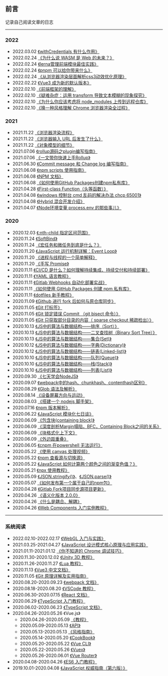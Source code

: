 ## 前言
记录自己阅读文章的日志

---------

### 2022

- 2022.03.02 [《withCredentials 有什么作用》](https://www.jianshu.com/p/624718082e69)
- 2022.02.24 [《为什么说 WASM 是 Web 的未来？》](https://juejin.cn/post/7035991254257106958)
- 2022.02.24 [《lerna管理前端模块最佳实践》](https://juejin.cn/post/6844903568751722509)
- 2022.02.24 [《pnpm 可以给你带来什么》](https://juejin.cn/post/6951190236290351118)
- 2022.02.24 [《从浏览器渲染层面解析css3动效优化原理》](https://www.jianshu.com/p/de6eee5a9f08)
- 2022.02.22 [《Vue3 成为新的默认版本》](https://gist.github.com/yyx990803/bf9a625eeff8b471bf0701afb8e3fe75)
- 2022.02.10 [《前端框架的理解》](https://mp.weixin.qq.com/s/QnjXyfdN_DwWRGC7NBMtPw)
- 2022.02.10 [《疑难杂症：运用 transform 导致文本模糊的现象探究》](https://mp.weixin.qq.com/s/IaD2BxK05FpgJ4WB8Hl9RA)
- 2022.02.10 [《为什么你应该考虑将 node_modules 上传到远程仓库》](https://mp.weixin.qq.com/s/YH96X8U8HAIShkbuShhHog)
- 2022.02.10 [《换一种风格理解 Chrome 浏览器渲染全过程》](https://mp.weixin.qq.com/s/MjH4ISV9fV-GNZjiivxaTw)

### 2021

- 2021.11.22 [《浏览器渲染流程》](https://juejin.cn/post/6844903565610188807)
- 2021.11.22 [《浏览器输入 URL 后发生了什么》](https://zhuanlan.zhihu.com/p/31217589)
- 2021.11.22 [《对象模型的细节》](https://developer.mozilla.org/zh-CN/docs/Web/JavaScript/Guide/Details_of_the_Object_Model#Class-based_vs._prototype-based_languages)
- 2021.07.06 [《rollup源码之plugin编写指南》](https://juejin.cn/post/6964671121694146597)
- 2021.07.06 [《一文带你快速上手Rollup》](https://juejin.cn/post/6869551115420041229)
- 2021.06.30 [《Commit message 和 Change log 编写指南》](http://www.ruanyifeng.com/blog/2016/01/commit_message_change_log.html)
- 2021.06.08 [《npm scripts 使用指南》](http://www.ruanyifeng.com/blog/2016/10/npm_scripts.html)
- 2021.06.08 [《NPM 文档》](https://www.axihe.com/api/npm/api/api.html)
- 2021.06.08 [《如何使用GitHub Packages创建npm私有库》](https://www.clcoder.com/2019/12/31/%E5%A6%82%E4%BD%95%E4%BD%BF%E7%94%A8GitHub%20Packages%E5%88%9B%E5%BB%BAnpm%E7%A7%81%E6%9C%89%E5%BA%93/)
- 2021.04.28 [《First-class Function（头等函数）》](https://developer.mozilla.org/zh-CN/docs/Glossary/First-class_Function)
- 2021.04.08 [《windows 控制台 cmd 乱码的解决办法 chcp 65001》](https://blog.csdn.net/wangming520liwei/article/details/70670446)
- 2021.04.08 [《Hybrid 混合开发介绍》](https://juejin.cn/post/6844904136450768909)
- 2021.04.07 [《Node环境变量 process.env 的那些事儿》](https://segmentfault.com/a/1190000011683741)

### 2020

- 2020.12.03 [《:nth-child 指定区间范围》](https://demo.cssworld.cn/selector/10/3-2.php)
- 2020.11.24 [《SoftBind》](https://moruo.vip/2018/09/16/soft-bind/)
- 2020.11.24 [《宏任务和微任务到底是什么？》](https://cloud.tencent.com/developer/article/1701427)
- 2020.11.20 [《JavaScript 运行机制详解：Event Loop》](https://www.ruanyifeng.com/blog/2014/10/event-loop.html)
- 2020.11.20 [《进程与线程的一个简单解释》](http://www.ruanyifeng.com/blog/2013/04/processes_and_threads.html)
- 2020.11.20 [《手写 Promise》](https://juejin.cn/post/6850037281206566919)
- 2020.11.11 [《CI/CD 是什么？如何理解持续集成、持续交付和持续部署》](https://www.redhat.com/zh/topics/devops/what-is-ci-cd)
- 2020.11.11 [《YAML 语言教程》](https://www.ruanyifeng.com/blog/2016/07/yaml.html)
- 2020.11.11 [《Gitlab Webhooks 自动化部署实战》](https://www.jianshu.com/p/d0d601af3797)
- 2020.11.11 [《如何使用 GitHub Packages 创建 npm 私有库》](https://www.clcoder.com/2019/12/31/%E5%A6%82%E4%BD%95%E4%BD%BF%E7%94%A8GitHub%20Packages%E5%88%9B%E5%BB%BAnpm%E7%A7%81%E6%9C%89%E5%BA%93/)
- 2020.11.11 [《dotfiles 新手教程》](https://luolei.org/dotfiles-tutorial/)
- 2020.11.09 [《Github 进行 fork 后如何与原仓库同步》](https://github.com/selfteaching/the-craft-of-selfteaching/issues/67)
- 2020.11.05 [《Git 打标签》](https://git-scm.com/book/zh/v2/Git-%E5%9F%BA%E7%A1%80-%E6%89%93%E6%A0%87%E7%AD%BE)
- 2020.11.05 [《Git 锁定错误 Commit （git bisect 命令）》](http://www.ruanyifeng.com/blog/2018/12/git-bisect.html)
- 2020.11.05 [《Git 只获取部分目录的内容（ sparse checkout 稀疏检出）》](https://zhgcao.github.io/2016/05/11/git-sparse-checkout/)
- 2020.10.13 [《JS中的算法与数据结构——排序（Sort）》](https://www.jianshu.com/p/8d30da8b832e)
- 2020.10.13 [《JS中的算法与数据结构——二叉查找树（Binary Sort Tree）》](https://www.jianshu.com/p/6a4b7f261e99)
- 2020.10.13 [《JS中的算法与数据结构——集合(Set)》](https://www.jianshu.com/p/e2d208725bc3)
- 2020.10.12 [《JS中的算法与数据结构——字典(Dictionary)》](https://www.jianshu.com/p/eece86baec10)
- 2020.10.12 [《JS中的算法与数据结构——链表(Linked-list)》](https://www.jianshu.com/p/f254ec665e57)
- 2020.10.10 [《JS中的算法与数据结构——队列(Queue)》](https://www.jianshu.com/p/1157aaccad36)
- 2020.10.10 [《JS中的算法与数据结构——栈(Stack)》](https://www.jianshu.com/p/90808ed34b86)
- 2020.10.10 [《JS中的算法与数据结构——列表(List)》](https://www.jianshu.com/p/cea9f3be42f5)
- 2020.09.30 [《七天学会NodeJS》](https://nqdeng.github.io/7-days-nodejs/)
- 2020.09.07 [《webpack中的hash、chunkhash、contenthash区别》](https://github.com/funnycoderstar/blog/issues/100)
- 2020.08.29 [《Glob 语法及解析》](https://rgb-24bit.github.io/blog/2018/glob.html)
- 2020.08.14 [《设备屏幕方向与运动》](https://developers.google.com/web/fundamentals/native-hardware/device-orientation?hl=zh-cn)
- 2020.08.03 [《搭建一个 nodejs 脚手架》](https://juejin.im/post/6844903875808346120)
- 2020.07.16 [《npm 版本解析》](https://github.com/npm/node-semver)
- 2020.06.22 [《JavaScript 模块化七日谈》](http://huangxuan.me/js-module-7day/#/)
- 2020.06.09 [《包含块(containing block)》](https://developer.mozilla.org/zh-CN/docs/Web/CSS/All_About_The_Containing_Block)
- 2020.06.09 [《深度剖析Margin塌陷，BFC，Containing Block之间的关系》](https://juejin.im/post/5aebd1e4f265da0b715621d3)
- 2020.06.09 [《块格式化上下文》](https://developer.mozilla.org/zh-CN/docs/Web/Guide/CSS/Block_formatting_context)
- 2020.06.09 [《外边距重叠》](https://developer.mozilla.org/zh-CN/docs/Web/CSS/CSS_Box_Model/Mastering_margin_collapsing)
- 2020.06.05 [《cnpm 在powershell 无法运行》](https://blog.csdn.net/jinglianglove/article/details/105432374)
- 2020.05.22 [《使用 canvas 处理视频》](https://developer.mozilla.org/zh-CN/docs/Web/API/Canvas_API/Manipulating_video_using_canvas)
- 2020.05.22 [《npm 查看源与切换源》](https://zhuanlan.zhihu.com/p/35856841)
- 2020.05.22 [《JavaScript 如何计算两个颜色之间的渐变色值？》](https://segmentfault.com/a/1190000018681564)
- 2020.05.21 [《npx 使用教程》](http://www.ruanyifeng.com/blog/2019/02/npx.html)
- 2020.05.09 [《JSON.stringify()》](https://developer.mozilla.org/zh-CN/docs/Web/JavaScript/Reference/Global_Objects/JSON/stringify)、[《JSON.parse()》](https://developer.mozilla.org/zh-CN/docs/Web/JavaScript/Reference/Global_Objects/JSON/parse)
- 2020.05.07 [《如何发布第一个属于自己的npm包》](https://segmentfault.com/a/1190000013940567)
- 2020.04.28 [《Gitlab Fork项目同步源项目更新》](https://blog.csdn.net/qq_38835878/article/details/81195400)
- 2020.04.26 [《语义化版本 2.0.0》](https://semver.org/lang/zh-CN/)
- 2020.04.26 [《什么是耦合、解耦》](https://www.jianshu.com/p/16307f8f1324)
- 2020.04.26 [《Web Components 入门实例教程》](http://www.ruanyifeng.com/blog/2019/08/web_components.html)

---------

### 系统阅读

- 2022.02.10-2022.02.17 [《WebGL 入门与实践》](https://juejin.cn/book/6844733755580481543)
- 2021.03.25-2021.04.27 [《JavaScript 设计模式核⼼原理与应⽤实践》](https://juejin.cn/book/6844733790204461070)
- 2021.01.11-2021.01.12 [《你不知道的 Chrome 调试技巧》](https://github.com/dendoink/FrontendWingman/blob/master/Chrome.README.md)
- 2020.11.30-2020.12.02 [《Unity 3D 教程》](http://c.biancheng.net/unity3d/)
- 2020.11.26-2020.11.27 [《Lua 教程》](https://www.runoob.com/lua/lua-tutorial.html)
- 2020.11.13 [《Vue3 中文文档》](https://vue3js.cn/docs/zh/guide/introduction.html)
- 2020.11.05 [《Git 原理详解及实用指南》](https://juejin.im/book/6844733697996881928)
- 2020.08.20-2020.09.23 [《webpack 文档》](https://webpack.docschina.org/)
- 2020.08.18-2020.08.20 [《VSCode 教程》](https://geek-docs.com/vscode/vscode-tutorials/what-is-vscode.html)
- 2020.06.30-2020.07.15 [《React 文档》](https://zh-hans.reactjs.org/docs/getting-started.html)
- 2020.06.29 [《TypeScript 入门教程》](https://ts.xcatliu.com/)
- 2020.06.02-2020.06.23 [《TypeScript 文档》](https://www.tslang.cn/docs/home.html)
- 2020.04.26-2020.05.26 《Vue.js》
  - 2020.04.26-2020.05.09 [《教程》](https://cn.vuejs.org/v2/guide/)
  - 2020.05.09-2020.05.13 [《API》](https://cn.vuejs.org/v2/api/)
  - 2020.05.13-2020.05.13 [《风格指南》](https://cn.vuejs.org/v2/style-guide/)
  - 2020.05.14-2020.05.20 [《CookBook》](https://cn.vuejs.org/v2/cookbook/index.html)
  - 2020.05.20-2020.05.22 [《Vue CLI》](https://cli.vuejs.org/zh/)
  - 2020.05.22-2020.05.26 [《Vuex》](https://vuex.vuejs.org/zh/)
  - 2020.05.26-2020.06.01 [《Vue Router》](https://router.vuejs.org/zh/guide/)
- 2020.04.08-2020.04.26 [《ES6 入门教程》](https://es6.ruanyifeng.com/)
- 2019.10.01-2020.04.08 [《JavaScript 权威指南（第六版）》](https://book.douban.com/subject/10549733/)
